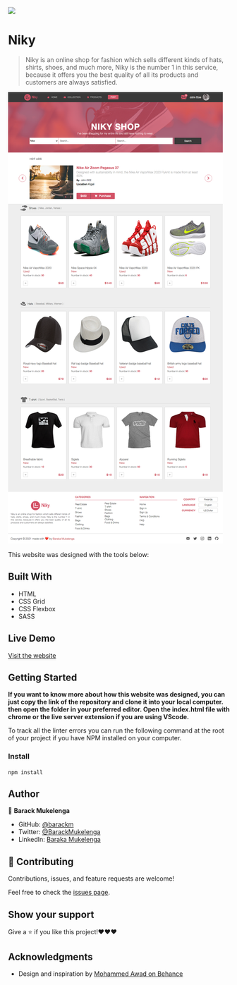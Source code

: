 ![](https://img.shields.io/badge/Microverse-blueviolet)

# Niky

> Niky is an online shop for fashion which sells different kinds of hats, shirts, shoes, and much more, Niky is the number 1 in this service, because it offers you the best quality of all its products and customers are always satisfied.

![screenshot](./desk.png)

This website was designed with the tools below:

## Built With

- HTML
- CSS Grid
- CSS Flexbox
- SASS

## Live Demo

[Visit the website](https://niky.netlify.app)

## Getting Started

**If you want to know more about how this website was designed, you can just copy the link of the repository and clone it into your local computer. then open the folder in your preferred editor. Open the index.html file with chrome or the live server extension if you are using VScode.**

To track all the linter errors you can run the following command at the root of your project if you have NPM installed on your computer.

### Install

`npm install`

## Author

👤 **Barack Mukelenga**

- GitHub: [@barackm](https://github.com/barackm)
- Twitter: [@BarackMukelenga](https://twitter.com/BarackMukelenga)
- LinkedIn: [Baraka Mukelenga](https://www.linkedin.com/in/baraka-mukelenga/)

## 🤝 Contributing

Contributions, issues, and feature requests are welcome!

Feel free to check the [issues page](https://github.com/barackm/Niky/issues).

## Show your support

Give a ⭐️ if you like this project!❤️❤️❤️

## Acknowledgments

- Design and inspiration by [Mohammed Awad on Behance](https://www.behance.net/M_Awad)
